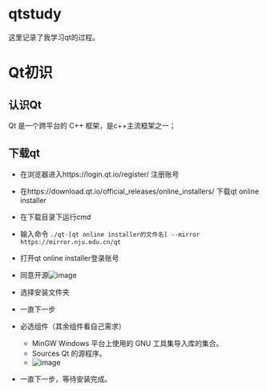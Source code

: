 # qtstudy
这里记录了我学习qt的过程。
#  Qt初识
## 认识Qt
Qt 是一个跨平台的 C++ 框架，是c++主流框架之一；
## 下载qt
+ 在浏览器进入https://login.qt.io/register/  注册账号
+ 在https://download.qt.io/official_releases/online_installers/  下载qt online installer
+ 在下载目录下运行cmd
+ 输入命令  `./qt-[qt online installer的文件名] --mirror https://mirror.nju.edu.cn/qt`
+ 打开qt online installer登录账号
+ 同意开源![image](https://github.com/caicai13648709751/qtstudy/assets/97296201/81c08d1c-b573-4a3c-a53e-12fa4fea59d5)
+ 选择安装文件夹
+ 一直下一步
+ 必选组件（其余组件看自己需求）
  * MinGW   Windows 平台上使用的 GNU 工具集导入库的集合。
  * Sources   Qt 的源程序。
  * ![image](https://github.com/caicai13648709751/qtstudy/assets/97296201/11b197b3-13b0-4beb-8fa6-948efd145346)

+ 一直下一步，等待安装完成。

 
